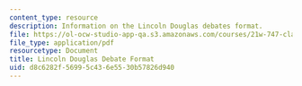 ```yaml
---
content_type: resource
description: Information on the Lincoln Douglas debates format.
file: https://ol-ocw-studio-app-qa.s3.amazonaws.com/courses/21w-747-classical-rhetoric-and-modern-political-discourse-fall-2009/d8c6282f56995c436e5530b57826d940_MIT21W_747_01F09_study13.pdf
file_type: application/pdf
resourcetype: Document
title: Lincoln Douglas Debate Format
uid: d8c6282f-5699-5c43-6e55-30b57826d940
---
```

